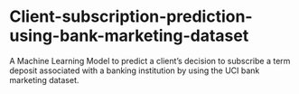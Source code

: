# Client-subscription-prediction-using-bank-marketing-dataset
A Machine Learning Model to predict a client’s decision to subscribe a term deposit associated with a banking institution by using the UCI bank marketing dataset.
